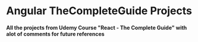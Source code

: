 # Angular TheCompleteGuide Projects

#### All the projects from Udemy Course "React - The Complete Guide" with alot of comments for future references
